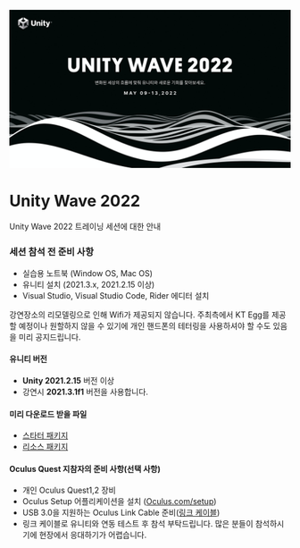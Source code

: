 ![](images/wave_log.png)

# Unity Wave 2022

Unity Wave 2022 트레이닝 세션에 대한 안내

### 세션 참석 전 준비 사항

- 실습용 노트북 (Window OS, Mac OS)
- 유니티 설치 (2021.3.x, 2021.2.15 이상)
- Visual Studio, Visual Studio Code, Rider 에디터 설치


강연장소의 리모델링으로 인해 Wifi가 제공되지 않습니다.
주최측에서 KT Egg를 제공할 예정이나 원할하지 않을 수 있기에
개인 핸드폰의 테터링을 사용하셔야 할 수도 있음을 미리 공지드립니다.

#### 유니티 버전
- **Unity 2021.2.15** 버전 이상
- 강연시 **2021.3.1f1** 버전을 사용합니다.

#### 미리 다운로드 받을 파일
- [스타터 패키지](StarterPack.unitypackage)
- [리소스 패키지](ResourcePack.unitypackage)

#### Oculus Quest 지참자의 준비 사항(선택 사항) 
- 개인 Oculus Quest1,2 장비
- Oculus Setup 어플리케이션을 설치 ([Oculus.com/setup](http://oculus.com/setup))
- USB 3.0을 지원하는 Oculus Link Cable 준비([링크 케이블](https://search.naver.com/search.naver?where=nexearch&sm=top_hty&fbm=1&ie=utf8&query=Oculus+link+케이블))
- 링크 케이블로 유니티와 연동 테스트 후 참석 부탁드립니다. 많은 분들이 참석하시기에 현장에서 응대하기가 어렵습니다. 

